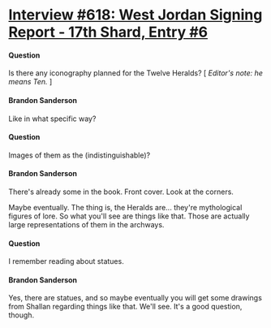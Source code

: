 # [Interview #618: West Jordan Signing Report - 17th Shard, Entry #6](https://www.theoryland.com/intvmain.php?i=618#6)

#### Question

Is there any iconography planned for the Twelve Heralds? [
*Editor's note: he means Ten.*
]

#### Brandon Sanderson

Like in what specific way?

#### Question

Images of them as the (indistinguishable)?

#### Brandon Sanderson

There's already some in the book. Front cover. Look at the corners.

Maybe eventually. The thing is, the Heralds are... they're mythological figures of lore. So what you'll see are things like that. Those are actually large representations of them in the archways.

#### Question

I remember reading about statues.

#### Brandon Sanderson

Yes, there are statues, and so maybe eventually you will get some drawings from Shallan regarding things like that. We'll see. It's a good question, though.


